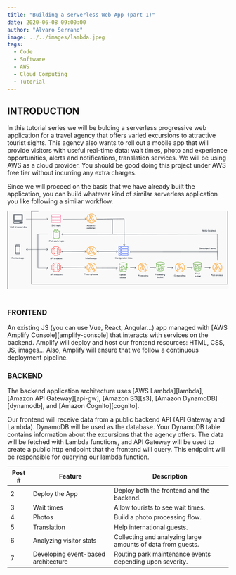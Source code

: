```yaml
---
title: "Building a serverless Web App (part 1)"
date: 2020-06-08 09:00:00
author: "Alvaro Serrano"
image: ../../images/lambda.jpeg
tags:
  - Code
  - Software
  - AWS
  - Cloud Computing
  - Tutorial
---
```


## INTRODUCTION

In this tutorial series we will be bulding a serverless progressive web application for a travel agency that offers varied excursions to attractive tourist sights. This agency also wants to roll out a mobile app that will provide visitors with useful real-time data: wait times, photo and experience opportunities, alerts and notifications, translation services. We will be using AWS as a cloud provider. You should be good doing this project under AWS free tier without incurring any extra charges.

Since we will proceed on the basis that we have already built the application, you can build whatever kind of similar serverless application you like following a similar workflow.

![workflow](serverless-workflow.png "Sample Workflow")
<img src=""/>

### FRONTEND

An existing JS (you can use Vue, React, Angular...) app managed with [AWS Amplify Console][amplify-console] that interacts with services on the backend. Amplify will deploy and host our frontend resources: HTML, CSS, JS, images... Also, Amplify will ensure that we follow a continuous deployment pipeline.

### BACKEND

The backend application architecture uses [AWS Lambda][lambda], [Amazon API Gateway][api-gw], [Amazon S3][s3], [Amazon DynamoDB][dynamodb], and [Amazon Cognito][cognito].

Our frontend will receive data from a public backend API (API Gateway and Lambda). DynamoDB will be used as the database. Your DynamoDB table contains information about the excursions that the agency offers. The data will be fetched with Lambda functions, and API Gateway will be used to create a public http endpoint that the frontend will query. This endpoint will be responsible for querying our lambda function.

| Post # | Feature                             | Description                                                 |
| ------ | ----------------------------------- | ----------------------------------------------------------- |
| 2      | Deploy the App                      | Deploy both the frontend and the backend.                   |
| 3      | Wait times                          | Allow tourists to see wait times.                           |
| 4      | Photos                              | Build a photo processing flow.                              |
| 5      | Translation                         | Help international guests.                                  |
| 6      | Analyzing visitor stats             | Collecting and analyzing large amounts of data from guests. |
| 7      | Developing event-based architecture | Routing park maintenance events depending upon severity.    |
